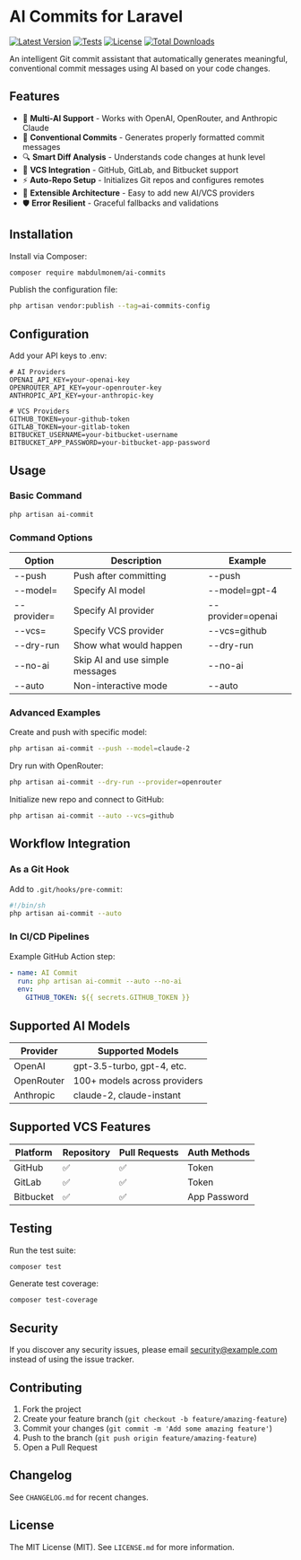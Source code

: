 
# AI Commits for Laravel

[![Latest Version](https://img.shields.io/packagist/v/mabdulmonem/ai-commits.svg?style=flat-square)](https://packagist.org/packages/mabdulmonem/ai-commits)
[![Tests](https://github.com/mabdulmonem/ai-commits/actions/workflows/tests.yml/badge.svg)](https://github.com/mabdulmonem/ai-commits/actions)
[![License](https://img.shields.io/badge/license-MIT-brightgreen.svg?style=flat-square)](LICENSE.md)
[![Total Downloads](https://img.shields.io/packagist/dt/mabdulmonem/ai-commits.svg?style=flat-square)](https://packagist.org/packages/mabdulmonem/ai-commits)

An intelligent Git commit assistant that automatically generates meaningful, conventional commit messages using AI based on your code changes.

## Features

- 🧠 **Multi-AI Support** - Works with OpenAI, OpenRouter, and Anthropic Claude
- 📝 **Conventional Commits** - Generates properly formatted commit messages
- 🔍 **Smart Diff Analysis** - Understands code changes at hunk level
- 🚀 **VCS Integration** - GitHub, GitLab, and Bitbucket support
- ⚡ **Auto-Repo Setup** - Initializes Git repos and configures remotes
- 🔧 **Extensible Architecture** - Easy to add new AI/VCS providers
- 🛡️ **Error Resilient** - Graceful fallbacks and validations

## Installation

Install via Composer:

```bash
composer require mabdulmonem/ai-commits
```

Publish the configuration file:

```bash
php artisan vendor:publish --tag=ai-commits-config
```

## Configuration

Add your API keys to .env:

```env
# AI Providers
OPENAI_API_KEY=your-openai-key
OPENROUTER_API_KEY=your-openrouter-key
ANTHROPIC_API_KEY=your-anthropic-key

# VCS Providers
GITHUB_TOKEN=your-github-token
GITLAB_TOKEN=your-gitlab-token
BITBUCKET_USERNAME=your-bitbucket-username
BITBUCKET_APP_PASSWORD=your-bitbucket-app-password
```

## Usage

### Basic Command

```bash
php artisan ai-commit
```

### Command Options

| Option       | Description               | Example                |
|--------------|---------------------------|------------------------|
| --push       | Push after committing      | --push                 |
| --model=     | Specify AI model           | --model=gpt-4          |
| --provider=  | Specify AI provider        | --provider=openai      |
| --vcs=       | Specify VCS provider       | --vcs=github           |
| --dry-run    | Show what would happen     | --dry-run              |
| --no-ai      | Skip AI and use simple messages | --no-ai          |
| --auto       | Non-interactive mode       | --auto                 |

### Advanced Examples

Create and push with specific model:

```bash
php artisan ai-commit --push --model=claude-2
```

Dry run with OpenRouter:

```bash
php artisan ai-commit --dry-run --provider=openrouter
```

Initialize new repo and connect to GitHub:

```bash
php artisan ai-commit --auto --vcs=github
```

## Workflow Integration

### As a Git Hook

Add to `.git/hooks/pre-commit`:

```bash
#!/bin/sh
php artisan ai-commit --auto
```

### In CI/CD Pipelines

Example GitHub Action step:

```yaml
- name: AI Commit
  run: php artisan ai-commit --auto --no-ai
  env:
    GITHUB_TOKEN: ${{ secrets.GITHUB_TOKEN }}
```

## Supported AI Models

| Provider     | Supported Models                     |
|--------------|--------------------------------------|
| OpenAI       | gpt-3.5-turbo, gpt-4, etc.           |
| OpenRouter   | 100+ models across providers         |
| Anthropic    | claude-2, claude-instant             |

## Supported VCS Features

| Platform   | Repository | Pull Requests | Auth Methods   |
|------------|------------|----------------|----------------|
| GitHub     | ✅          | ✅              | Token          |
| GitLab     | ✅          | ✅              | Token          |
| Bitbucket  | ✅          | ✅              | App Password   |

## Testing

Run the test suite:

```bash
composer test
```

Generate test coverage:

```bash
composer test-coverage
```

## Security

If you discover any security issues, please email security@example.com instead of using the issue tracker.

## Contributing

1. Fork the project  
2. Create your feature branch (`git checkout -b feature/amazing-feature`)  
3. Commit your changes (`git commit -m 'Add some amazing feature'`)  
4. Push to the branch (`git push origin feature/amazing-feature`)  
5. Open a Pull Request  

## Changelog

See `CHANGELOG.md` for recent changes.

## License

The MIT License (MIT). See `LICENSE.md` for more information.
